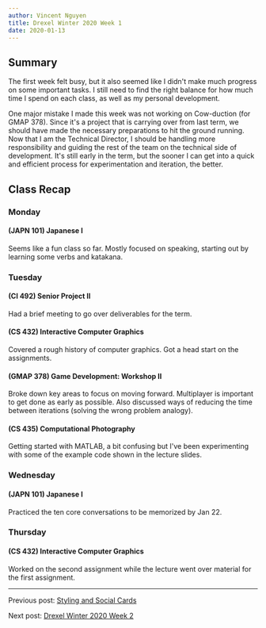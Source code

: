 ```yaml
---
author: Vincent Nguyen
title: Drexel Winter 2020 Week 1
date: 2020-01-13
---
```


## Summary

The first week felt busy, but it also seemed like I didn't make much progress on some important tasks.
I still need to find the right balance for how much time I spend on each class, as well as my personal development.

One major mistake I made this week was not working on Cow-duction (for GMAP 378).
Since it's a project that is carrying over from last term, we should have made the necessary preparations to hit the ground running.
Now that I am the Technical Director, I should be handling more responsibility and guiding the rest of the team on the technical side of development.
It's still early in the term, but the sooner I can get into a quick and efficient process for experimentation and iteration, the better.

## Class Recap

### Monday

#### (JAPN 101) Japanese I

Seems like a fun class so far.
Mostly focused on speaking, starting out by learning some verbs and katakana.

### Tuesday

#### (CI 492) Senior Project II

Had a brief meeting to go over deliverables for the term.

#### (CS 432) Interactive Computer Graphics

Covered a rough history of computer graphics.
Got a head start on the assignments.

#### (GMAP 378) Game Development: Workshop II

Broke down key areas to focus on moving forward.
Multiplayer is important to get done as early as possible.
Also discussed ways of reducing the time between iterations (solving the wrong problem analogy).

#### (CS 435) Computational Photography

Getting started with MATLAB, a bit confusing but I've been experimenting with some of the example code shown in the lecture slides.

### Wednesday

#### (JAPN 101) Japanese I

Practiced the ten core conversations to be memorized by Jan 22.

### Thursday

#### (CS 432) Interactive Computer Graphics

Worked on the second assignment while the lecture went over material for the first assignment.

---

Previous post: [Styling and Social Cards](blog/styling-and-social-cards.html)

Next post: [Drexel Winter 2020 Week 2](blog/drexel-winter-2020-week-2.html)